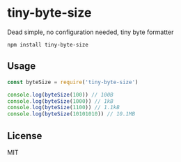 # tiny-byte-size

Dead simple, no configuration needed, tiny byte formatter

```
npm install tiny-byte-size
```

## Usage

``` js
const byteSize = require('tiny-byte-size')

console.log(byteSize(100)) // 100B
console.log(byteSize(1000)) // 1kB
console.log(byteSize(1100)) // 1.1kB
console.log(byteSize(10101010)) // 10.1MB
```

## License

MIT
